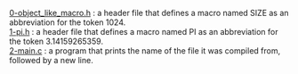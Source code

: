 [0-object_like_macro.h](./0-object_like_macro.h) : a header file that defines a macro named SIZE as an abbreviation for the token 1024. <br/>
[1-pi.h](./1-pi.h) : a header file that defines a macro named PI as an abbreviation for the token 3.14159265359. <br/>
[2-main.c](./2-main.c) : a program that prints the name of the file it was compiled from, followed by a new line. <br/>
